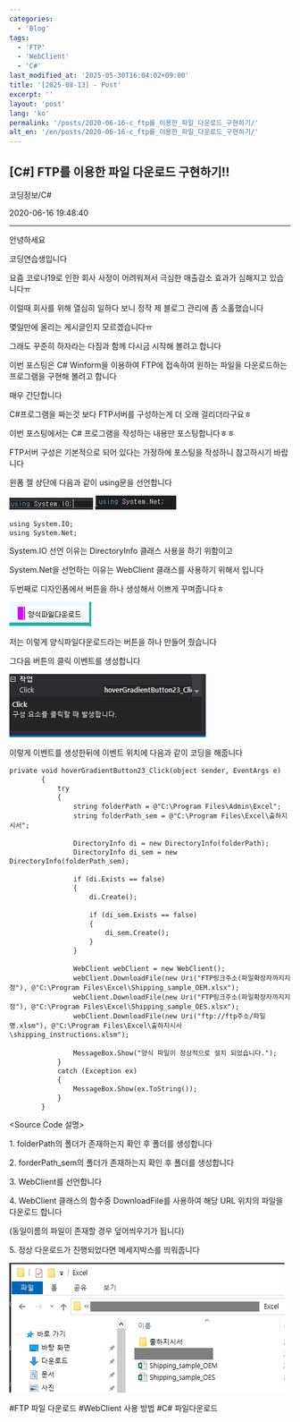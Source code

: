 ```yaml
---
categories:
  - 'Blog'
tags:
  - 'FTP'
  - 'WebClient'
  - 'C#'
last_modified_at: '2025-05-30T16:04:02+09:00'
title: '[2025-08-13] - Post'
excerpt: ''
layout: 'post'
lang: 'ko'
permalink: '/posts/2020-06-16-c_ftp를_이용한_파일_다운로드_구현하기/'
alt_en: '/en/posts/2020-06-16-c_ftp를_이용한_파일_다운로드_구현하기/'
---
```


## [C#] FTP를 이용한 파일 다운로드 구현하기!!

코딩정보/C#

2020-06-16 19:48:40

* * *

안녕하세요

코딩연습생입니다

요즘 코로나19로 인한 회사 사정이 어려워져서 극심한 매출감소 효과가 심해지고 있습니다ㅠ

이럴때 회사를 위해 열심히 일하다 보니 정작 제 블로그 관리에 좀 소홀했습니다

몇일만에 올리는 게시글인지 모르겠습니다ㅠ

그래도 꾸준히 하자라는 다짐과 함께 다시금 시작해 볼려고 합니다

이번 포스팅은 C# Winform을 이용하여 FTP에 접속하여 원하는 파일을 다운로드하는 프로그램을 구현해 볼려고 합니다

매우 간단합니다

C#프로그램을 짜는것 보다 FTP서버를 구성하는게 더 오래 걸리더라구요ㅎ

이번 포스팅에서는 C# 프로그램을 작성하는 내용만 포스팅합니다ㅎㅎ

FTP서버 구성은 기본적으로 되어 있다는 가정하에 포스팅을 작성하니 참고하시기 바랍니다

윈폼 젤 상단에 다음과 같이 using문을 선언합니다

![](/assets/images/c_ftp를_이용한_파일_다운로드_구현하기/img.png)
![](/assets/images/c_ftp를_이용한_파일_다운로드_구현하기/img_1.png)

    
    
    using System.IO;
    using System.Net;

System.IO 선언 이유는 DirectoryInfo 클래스 사용을 하기 위함이고

System.Net을 선언하는 이유는 WebClient 클래스를 사용하기 위해서 입니다

두번째로 디자인폼에서 버튼을 하나 생성해서 이쁘게 꾸며줍니다ㅎ

![](/assets/images/c_ftp를_이용한_파일_다운로드_구현하기/img_2.png)

저는 이렇게 양식파일다운로드라는 버튼을 하나 만들어 줬습니다

그다음 버튼의 클릭 이벤트를 생성합니다

![](/assets/images/c_ftp를_이용한_파일_다운로드_구현하기/img_3.png)

이렇게 이벤트를 생성한뒤에 이벤트 위치에 다음과 같이 코딩을 해줍니다

    
    
    private void hoverGradientButton23_Click(object sender, EventArgs e)
            {
                try
                {
                    string folderPath = @"C:\Program Files\Admin\Excel";
                    string folderPath_sem = @"C:\Program Files\Excel\출하지시서";
    
                    DirectoryInfo di = new DirectoryInfo(folderPath);
                    DirectoryInfo di_sem = new DirectoryInfo(folderPath_sem);
    
                    if (di.Exists == false)
                    {
                        di.Create();
    
                        if (di_sem.Exists == false)
                        {
                            di_sem.Create();
                        }
                    }
    
                    WebClient webClient = new WebClient();
                    webClient.DownloadFile(new Uri("FTP링크주소(파일확장자까지지정"), @"C:\Program Files\Excel\Shipping_sample_OEM.xlsx");
                    webClient.DownloadFile(new Uri("FTP링크주소(파일확장자까지지정"), @"C:\Program Files\Excel\Shipping_sample_OES.xlsx");
                    webClient.DownloadFile(new Uri("ftp://ftp주소/파일명.xlsm"), @"C:\Program Files\Excel\출하지시서\shipping_instructions.xlsm");
    
                    MessageBox.Show("양식 파일이 정상적으로 설치 되었습니다.");
                }
                catch (Exception ex)
                {
                    MessageBox.Show(ex.ToString());
                }
            }

<Source Code 설명>

1\. folderPath의 폴더가 존재하는지 확인 후 폴더를 생성합니다

2\. forderPath_sem의 폴더가 존재하는지 확인 후 폴더를 생성합니다

3\. WebClient를 선언합니다

4\. WebClient 클래스의 함수중 DownloadFile를 사용하여 해당 URL 위치의 파일을 다운로드 합니다

(동일이름의 파일이 존재할 경우 덮어씌우기가 됩니다)

5\. 정상 다운로드가 진행되었다면 메세지박스를 띄워줍니다

![](/assets/images/c_ftp를_이용한_파일_다운로드_구현하기/img_4.png)

  

#FTP 파일 다운로드 #WebClient 사용 방법 #C# 파일다운로드

